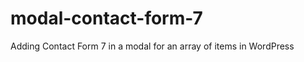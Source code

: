 modal-contact-form-7
====================

Adding Contact Form 7 in a modal for an array of items in WordPress
